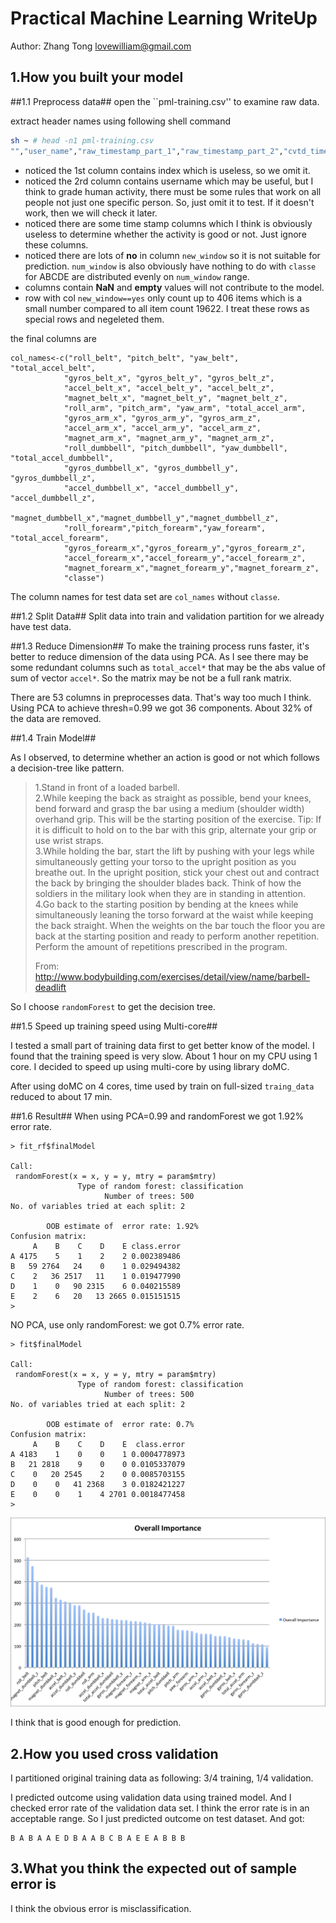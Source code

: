 Practical Machine Learning WriteUp
===============================

Author: Zhang Tong <lovewilliam@gmail.com>

1.How you built your model
---------------------------
##1.1 Preprocess data##
open the ``pml-training.csv'' to examine raw data.

extract header names using following shell command

```sh
sh ~ # head -n1 pml-training.csv
"","user_name","raw_timestamp_part_1","raw_timestamp_part_2","cvtd_timestamp",...,"classe"
```

- noticed the 1st column contains index which is useless, so we omit it.
- noticed the 2rd column contains username which may be useful, but I think to grade human activity, there must be some rules that work on all people not just one specific person. So, just omit it to test. If it doesn't work, then we will check it later.
- noticed there are some time stamp columns which I think is obviously useless to determine whether the activity is good or not. Just ignore these columns.
- noticed there are lots of **no** in column `new_window` so it is not suitable for prediction. `num_window` is also obviously have nothing to do with `classe` for ABCDE are distributed evenly on `num_window` range.
- columns contain **NaN** and **empty** values will not contribute to the model.
- row with col `new_window==yes` only count up to 406 items which is a small number compared to all item count 19622. I treat these rows as special rows and negeleted them.

the final columns are 
```
col_names<-c("roll_belt", "pitch_belt", "yaw_belt", "total_accel_belt",
			"gyros_belt_x", "gyros_belt_y", "gyros_belt_z",
			"accel_belt_x",	"accel_belt_y", "accel_belt_z",
			"magnet_belt_x", "magnet_belt_y", "magnet_belt_z",
			"roll_arm",	"pitch_arm", "yaw_arm",	"total_accel_arm",
			"gyros_arm_x", "gyros_arm_y", "gyros_arm_z",
			"accel_arm_x", "accel_arm_y", "accel_arm_z",
			"magnet_arm_x", "magnet_arm_y",	"magnet_arm_z",
			"roll_dumbbell", "pitch_dumbbell", "yaw_dumbbell", "total_accel_dumbbell",
			"gyros_dumbbell_x",	"gyros_dumbbell_y",	"gyros_dumbbell_z",
			"accel_dumbbell_x",	"accel_dumbbell_y",	"accel_dumbbell_z",
			"magnet_dumbbell_x","magnet_dumbbell_y","magnet_dumbbell_z",
			"roll_forearm","pitch_forearm","yaw_forearm", "total_accel_forearm",
			"gyros_forearm_x","gyros_forearm_y","gyros_forearm_z",
			"accel_forearm_x","accel_forearm_y","accel_forearm_z",
			"magnet_forearm_x","magnet_forearm_y","magnet_forearm_z",
			"classe")
```

The column names for test data set are `col_names` without `classe`.

##1.2 Split Data##
Split data into train and validation partition for we already have test data.

##1.3 Reduce Dimension##
To make the training process runs faster, it's better to reduce dimension of the data using PCA. As I see there may be some redundant columns such as `total_accel*` that may be the abs value of sum of vector `accel*`. So the matrix may be not be a full rank matrix.

There are 53 columns in preprocesses data. That's way too much I think. Using PCA to achieve thresh=0.99 we got 36 components. About 32% of the data are removed.


##1.4 Train Model##

As I observed, to determine whether an action is good or not which follows a decision-tree like pattern.

>1.Stand in front of a loaded barbell.  
>2.While keeping the back as straight as possible, bend your knees, bend forward and grasp the bar using a medium (shoulder width) overhand grip. This will be the starting position of the exercise. Tip: If it is difficult to hold on to the bar with this grip, alternate your grip or use wrist straps.  
>3.While holding the bar, start the lift by pushing with your legs while simultaneously getting your torso to the upright position as you breathe out. In the upright position, stick your chest out and contract the back by bringing the shoulder blades back. Think of how the soldiers in the military look when they are in standing in attention.  
>4.Go back to the starting position by bending at the knees while simultaneously leaning the torso forward at the waist while keeping the back straight. When the weights on the bar touch the floor you are back at the starting position and ready to perform another repetition.
Perform the amount of repetitions prescribed in the program.  
>  
>From: http://www.bodybuilding.com/exercises/detail/view/name/barbell-deadlift


So I choose `randomForest` to get the decision tree.

##1.5 Speed up training speed using Multi-core##

I tested a small part of training data first to get better know of the model. I found that the training speed is very slow. About 1 hour on my CPU using 1 core. I decided to speed up using multi-core by using library doMC.

After using doMC on 4 cores, time used by train on full-sized `traing_data` reduced to about 17 min.

##1.6 Result##
When using PCA=0.99 and randomForest we got 1.92% error rate.

```
> fit_rf$finalModel

Call:
 randomForest(x = x, y = y, mtry = param$mtry)
               Type of random forest: classification
                     Number of trees: 500
No. of variables tried at each split: 2

        OOB estimate of  error rate: 1.92%
Confusion matrix:
     A    B    C    D    E class.error
A 4175    5    1    2    2 0.002389486
B   59 2764   24    0    1 0.029494382
C    2   36 2517   11    1 0.019477990
D    1    0   90 2315    6 0.040215589
E    2    6   20   13 2665 0.015151515
>
```

NO PCA, use only randomForest: we got 0.7% error rate.
```
> fit$finalModel

Call:
 randomForest(x = x, y = y, mtry = param$mtry)
               Type of random forest: classification
                     Number of trees: 500
No. of variables tried at each split: 2

        OOB estimate of  error rate: 0.7%
Confusion matrix:
     A    B    C    D    E  class.error
A 4183    1    0    0    1 0.0004778973
B   21 2818    9    0    0 0.0105337079
C    0   20 2545    2    0 0.0085703155
D    0    0   41 2368    3 0.0182421227
E    0    0    1    4 2701 0.0018477458
>
```

![Importance of each predictor](var_imp.png)

I think that is good enough for prediction.

2.How you used cross validation 
-------------------------------
I partitioned original training data as following: 3/4 training, 1/4 validation.

I predicted outcome using validation data using trained model. And I checked error rate of the validation data set. I think the error rate is in an acceptable range. So I just predicted outcome on test dataset. And got:

```
B A B A A E D B A A B C B A E E A B B B
```

3.What you think the expected out of sample error is  
----------------------------------------------------
I think the obvious error is misclassification.

